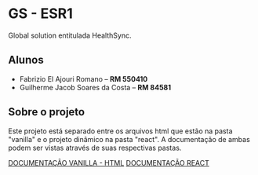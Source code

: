 # GS - ESR1

Global solution entitulada HealthSync.

## Alunos

- Fabrizio El Ajouri Romano – **RM 550410**
- Guilherme Jacob Soares da Costa – **RM 84581**

## Sobre o projeto

Este projeto está separado entre os arquivos html que estão na pasta "vanilla" e o projeto dinâmico na pasta "react". A documentação de ambas podem ser vistas através de suas respectivas pastas.

[DOCUMENTAÇÃO VANILLA - HTML](./vanilla/README.md)
[DOCUMENTAÇÃO REACT](./react/README.md)